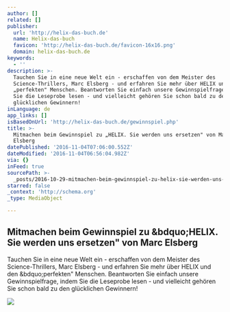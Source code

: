 ```yaml
---
author: []
related: []
publisher:
  url: 'http://helix-das-buch.de'
  name: Helix-das-buch
  favicon: 'http://helix-das-buch.de/favicon-16x16.png'
  domain: helix-das-buch.de
keywords:
  - ''
description: >-
  Tauchen Sie in eine neue Welt ein - erschaffen von dem Meister des
  Science-Thrillers, Marc Elsberg - und erfahren Sie mehr über HELIX und den
  „perfekten" Menschen. Beantworten Sie einfach unsere Gewinnspielfrage, indem
  Sie die Leseprobe lesen - und vielleicht gehören Sie schon bald zu den
  glücklichen Gewinnern!
inLanguage: de
app_links: []
isBasedOnUrl: 'http://helix-das-buch.de/gewinnspiel.php'
title: >-
  Mitmachen beim Gewinnspiel zu „HELIX. Sie werden uns ersetzen" von Marc
  Elsberg
datePublished: '2016-11-04T07:06:00.552Z'
dateModified: '2016-11-04T06:56:04.982Z'
via: {}
inFeed: true
sourcePath: >-
  _posts/2016-10-29-mitmachen-beim-gewinnspiel-zu-helix-sie-werden-uns-ersetze.md
starred: false
_context: 'http://schema.org'
_type: MediaObject

---
```

<article style=""><h1>Mitmachen beim Gewinnspiel zu &amp;bdquo;HELIX. Sie werden uns ersetzen" von Marc Elsberg</h1><p>Tauchen Sie in eine neue Welt ein - erschaffen von dem Meister des Science-Thrillers, Marc Elsberg - und erfahren Sie mehr über HELIX und den &amp;bdquo;perfekten" Menschen. Beantworten Sie einfach unsere Gewinnspielfrage, indem Sie die Leseprobe lesen - und vielleicht gehören Sie schon bald zu den glücklichen Gewinnern!</p><img src="http://helix-das-buch.de/img/share.jpg" /></article>